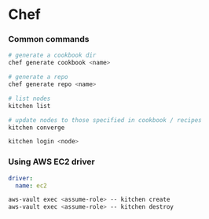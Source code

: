 # Chef
### Common commands
```bash
# generate a cookbook dir
chef generate cookbook <name>

# generate a repo
chef generate repo <name>

# list nodes
kitchen list

# update nodes to those specified in cookbook / recipes
kitchen converge

kitchen login <node>

```

### Using AWS EC2 driver

```yml
driver:
  name: ec2
```

```bash
aws-vault exec <assume-role> -- kitchen create
aws-vault exec <assume-role> -- kitchen destroy
```
